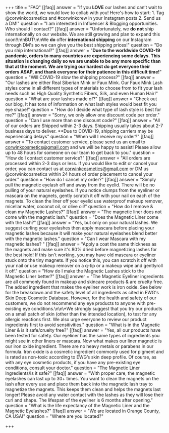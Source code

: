 +++
title = "FAQ"
[[faq]]
answer = "If you **LOVE** our lashes and can’t wait to show the world, we would love to collab with you! Here's how to start: 1. Tag @corwinkcosmetics and #corwinkcrew in your Instagram posts 2. Send us a DM!"
question = "I am interested in Influencer & Blogging opportunities. Who should I contact?"
[[faq]]
answer = "Unfortunately, we **do not** ship internationally on our website. We are still growing and plan to expand this soon!\n\nBUT\n\nWe **do** offer **international shipping** on our Instagram through DM's so we can give you the best shipping prices!"
question = "Do you ship international?"
[[faq]]
answer = "**Due to the worldwide COVID-19 pandemic, orders to many countries are experiencing some delays. This situation is changing daily so we are unable to be any more specific than that at the moment. We are trying our hardest do get everyone their orders ASAP, and thank everyone for their patience in this difficult time!**"
question = "Will COVID-19 slow the shipping process?"
[[faq]]
answer = "Our lashes are either Real Siberian Mink or Faux Mink. Our Faux Mink Lash styles come in all different types of materials to choose from to fit your lash needs such as High Quality Synthetic Fibers, Silk, and even Human Hair!"
question = "What are your lashes made of?"
[[faq]]
answer = "Check out our blog, It has tons of information on what lash styles would best fit you eye shape!"
question = "How do I decide what type of lash style is best for me?"
[[faq]]
answer = "Sorry, we only allow one discount code per order."
question = "Can I use more than one discount code?"
[[faq]]
answer = "All of our orders are Shipped within 2-3 days. Shipping usually takes about 2-7 business days to deliver. **Due to COVID-19, shipping carriers may be experiencing delays"
question = "When will I receive my order?"
[[faq]]
answer = "To contact customer service, please send us an email to corwinkcosmetics@gmail.com and we will be happy to assist! Please allow up to 48 hours for someone on our team to get back to you."
question = "How do I contact customer service?"
[[faq]]
answer = "All orders are processed within 2-3 days or less. If you would like to edit or cancel your order, you can contact us at corwinkcosmetics@gmail.com or DM us @corwinkcosmetics within 24 hours of order placement to cancel your order."
question = "How do I cancel my order?"
[[faq]]
answer = "Simply pull the magnetic eyelash off and away from the eyelid. There will be no pulling of your natural eyelashes. If you notice clumps from the eyeliner or mascara on the magnets, gently scratch it off with your nail on each of the magnets. To clean the liner off your eyelid use waterproof makeup remover, micellar water, coconut oil, or olive oil!"
question = "How do I remove & clean my Magnetic Lashes?"
[[faq]]
answer = "The magnetic liner does not come with the magnetic lash."
question = "Does the Magnetic Liner come with the lash?"
[[faq]]
answer = "Yes, but only on your natural lashes. We suggest curling your eyelashes then apply mascara before placing your magnetic lashes because it will make your natural eyelashes blend better with the magnetic lashes."
question = "Can I wear Mascara with my magnetic lashes? "
[[faq]]
answer = "Apply a coat the same thickness as the magnets and make sure it's 80% dried before magnetizing lashes for the best hold! If this isn't working, you may have old mascara or eyeliner stuck onto the tiny magnets. If you notice this, you can scratch it off with your nail or use makeup remover on a q-tip or a makeup wipe and gentlyroll it off."
question = "How do I make the Magnetic Lashes stick to the Magnetic Liner better?"
[[faq]]
answer = "The Magnetic Eyeliner ingredients are all commonly found in makeup and skincare products & are cruelty free. The added ingredient that makes the eyeliner work is iron oxide. See below for the breakdown and the safety level of all ingredients as cited in EWG's Skin Deep Cosmetic Database. However, for the health and safety of our customers, we do not recommend any eye products to anyone with pre-existing eye conditions.\n\n\\*We strongly suggest that you try our products on a small patch of skin (other than the intended location), to test for any allergic reactions first. We also urge everyone to review our product ingredients first to avoid sensitivities."
question = "What is in the Magnetic Liner & is it safe/cruelty free?"
[[faq]]
answer = "Yes, all our products have been tested for safety. Our eyeliner has the same types of ingredients you might see in other liners or mascara. Now what makes our liner magnetic is our iron oxide ingredient. There are no heavy metals or parabens in our formula. Iron oxide is a cosmetic ingredient commonly used for pigment and is rated as non-toxic according to EWG’s skin deep profile. Of course, as with any eye cosmetic products, if you have any pre-existing eye conditions, consult your doctor."
question = "The Magnetic Liner Ingredients/Is it safe?"
[[faq]]
answer = "With proper care, the magnetic eyelashes can last up to 30+ times. You want to clean the magnets on the lash after every use and place them back into the magnetic lash tray to magnetize the magnets. This keeps them clean and helps the magnets last longer! Please avoid any water contact with the lashes as they will lose their curl and shape. The lifespan of the eyeliner is 6 months after opening."
question = "What is the life expectancy of the Magnetic Liner and the Magnetic Eyelashes?"
[[faq]]
answer = "We are located in Orange County, CA USA!"
question = "Where are you located?"

+++